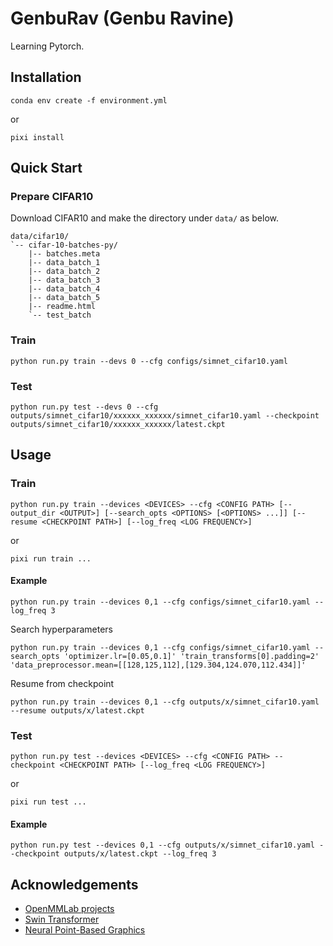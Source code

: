 # GenbuRav (Genbu Ravine)

Learning Pytorch.

## Installation

```
conda env create -f environment.yml
```

or

```
pixi install
```

## Quick Start

### Prepare CIFAR10

Download CIFAR10 and make the directory under `data/` as below.

```
data/cifar10/
`-- cifar-10-batches-py/
    |-- batches.meta
    |-- data_batch_1
    |-- data_batch_2
    |-- data_batch_3
    |-- data_batch_4
    |-- data_batch_5
    |-- readme.html
    `-- test_batch
```

### Train

```
python run.py train --devs 0 --cfg configs/simnet_cifar10.yaml
```

### Test

```
python run.py test --devs 0 --cfg outputs/simnet_cifar10/xxxxxx_xxxxxx/simnet_cifar10.yaml --checkpoint outputs/simnet_cifar10/xxxxxx_xxxxxx/latest.ckpt
```

## Usage

### Train

```
python run.py train --devices <DEVICES> --cfg <CONFIG PATH> [--output_dir <OUTPUT>] [--search_opts <OPTIONS> [<OPTIONS> ...]] [--resume <CHECKPOINT PATH>] [--log_freq <LOG FREQUENCY>]
```

or

```
pixi run train ...
```

#### Example

```
python run.py train --devices 0,1 --cfg configs/simnet_cifar10.yaml --log_freq 3
```

Search hyperparameters

```
python run.py train --devices 0,1 --cfg configs/simnet_cifar10.yaml --search_opts 'optimizer.lr=[0.05,0.1]' 'train_transforms[0].padding=2' 'data_preprocessor.mean=[[128,125,112],[129.304,124.070,112.434]]'
```

Resume from checkpoint

```
python run.py train --devices 0,1 --cfg outputs/x/simnet_cifar10.yaml --resume outputs/x/latest.ckpt
```

### Test

```
python run.py test --devices <DEVICES> --cfg <CONFIG PATH> --checkpoint <CHECKPOINT PATH> [--log_freq <LOG FREQUENCY>]
```

or

```
pixi run test ...
```

#### Example

```
python run.py test --devices 0,1 --cfg outputs/x/simnet_cifar10.yaml --checkpoint outputs/x/latest.ckpt --log_freq 3
```

## Acknowledgements

* [OpenMMLab projects](https://github.com/open-mmlab)
* [Swin Transformer](https://github.com/microsoft/Swin-Transformer)
* [Neural Point-Based Graphics](https://github.com/alievk/npbg)